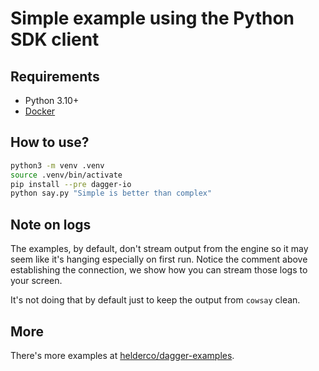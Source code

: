 # Simple example using the Python SDK client

## Requirements

- Python 3.10+
- [Docker](https://docs.docker.com/engine/install/)

## How to use?

```sh
python3 -m venv .venv
source .venv/bin/activate
pip install --pre dagger-io
python say.py "Simple is better than complex"
```

## Note on logs

The examples, by default, don't stream output from the engine so it may seem like
it's hanging especially on first run. Notice the comment above establishing the
connection, we show how you can stream those logs to your screen.

It's not doing that by default just to keep the output from `cowsay` clean.

## More

There's more examples at [helderco/dagger-examples](https://github.com/helderco/dagger-examples).
